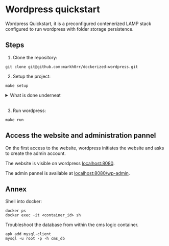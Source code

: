 # Wordpress quickstart 

Wordpress Quickstart, it is a preconfigured contenerized LAMP stack configured to run wordpress with folder storage persistence. 

## Steps 

1. Clone the repository:
```
git clone git@github.com:markh0rr/dockerized-wordpress.git
```

2. Setup the project:
```
make setup
```

<details>
<summary>What is done underneat</summary>

1. Download the wordpress software as a zip from [wordpress.org/download](https://fr.wordpress.org/download/).

2. Unzips the wordpress zip and store the resulting folder in the logic folder `logic/` as a folder named `wordpress`.


3. Creates a public key:
```
ssh-keygen -t rsa -m PEM -b 4096 -C "wordpress_cms" -f ./admin/.keys/cms.key -N ""
```

4. Create self signed ssl certificates:
```
openssl req -new -key admin/.keys/cms.key -out admin/certificates/crm.csr
openssl x509 -req -in admin/certificates/crm.csr -signkey admin/.keys/cms.key -out admin/certificates/cms.crt -days 365
```

5. Adds the content of `./debug/wp-config.php` to `logic/wordpress/wp-config.php`. This enables the error logs to be visible in `wp-content/debug.log`.
</details>

<br/>

3. Run wordpress:
```
make run
```

## Access the website and administration pannel

On the first access to the website, wordpress initiates the website and asks to create the admin account.

The website is visible on wordpress [localhost:8080](http://localhost:8080).

The admin pannel is available at [localhost:8080/wp-admin](http://localhost:8080/wp-admin).

## Annex

Shell into docker: 
```
docker ps 
docker exec -it <container_id> sh 
```

Troubleshoot the database from within the cms logic container. 
```
apk add mysql-client
mysql -u root -p -h cms_db
```
